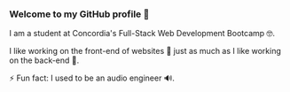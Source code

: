 ### Welcome to my GitHub profile 🚀

I am a student at Concordia's Full-Stack Web Development Bootcamp 🤓.

I like working on the front-end of websites 💅 just as much as I like working on the back-end 🦾.

⚡ Fun fact: I used to be an audio engineer 🔊.
<!--
**mrzachnugent/mrzachnugent** is a ✨ _special_ ✨ repository because its `README.md` (this file) appears on your GitHub profile.

Here are some ideas to get you started:

- 🔭 I’m currently working on ...
- 🌱 I’m currently learning ...
- 👯 I’m looking to collaborate on ...
- 🤔 I’m looking for help with ...
- 💬 Ask me about ...
- 📫 How to reach me: ...
- 😄 Pronouns: ...
- ⚡ Fun fact: ...
-->
